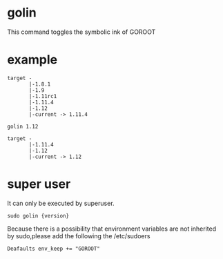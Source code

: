 # golin

This command toggles the symbolic ink of  GOROOT

# example

```
target -
       |-1.8.1
       |-1.9
       |-1.11rc1
       |-1.11.4
       |-1.12
       |-current -> 1.11.4
```

```
golin 1.12
```

```
target -
       |-1.11.4
       |-1.12
       |-current -> 1.12
```

# super user

It can only be executed by superuser.

```
sudo golin {version}
```

Because there is a possibility that environment variables are not inherited by sudo,please add the following the /etc/sudoers

```
Deafaults env_keep += "GOROOT"
```

